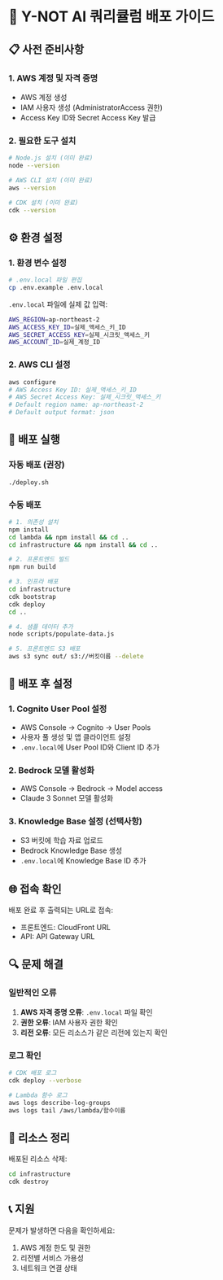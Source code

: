 # 🚀 Y-NOT AI 쿼리큘럼 배포 가이드

## 📋 사전 준비사항

### 1. AWS 계정 및 자격 증명
- AWS 계정 생성
- IAM 사용자 생성 (AdministratorAccess 권한)
- Access Key ID와 Secret Access Key 발급

### 2. 필요한 도구 설치
```bash
# Node.js 설치 (이미 완료)
node --version

# AWS CLI 설치 (이미 완료)
aws --version

# CDK 설치 (이미 완료)
cdk --version
```

## ⚙️ 환경 설정

### 1. 환경 변수 설정
```bash
# .env.local 파일 편집
cp .env.example .env.local
```

`.env.local` 파일에 실제 값 입력:
```bash
AWS_REGION=ap-northeast-2
AWS_ACCESS_KEY_ID=실제_액세스_키_ID
AWS_SECRET_ACCESS_KEY=실제_시크릿_액세스_키
AWS_ACCOUNT_ID=실제_계정_ID
```

### 2. AWS CLI 설정
```bash
aws configure
# AWS Access Key ID: 실제_액세스_키_ID
# AWS Secret Access Key: 실제_시크릿_액세스_키
# Default region name: ap-northeast-2
# Default output format: json
```

## 🚀 배포 실행

### 자동 배포 (권장)
```bash
./deploy.sh
```

### 수동 배포
```bash
# 1. 의존성 설치
npm install
cd lambda && npm install && cd ..
cd infrastructure && npm install && cd ..

# 2. 프론트엔드 빌드
npm run build

# 3. 인프라 배포
cd infrastructure
cdk bootstrap
cdk deploy
cd ..

# 4. 샘플 데이터 추가
node scripts/populate-data.js

# 5. 프론트엔드 S3 배포
aws s3 sync out/ s3://버킷이름 --delete
```

## 🔧 배포 후 설정

### 1. Cognito User Pool 설정
- AWS Console → Cognito → User Pools
- 사용자 풀 생성 및 앱 클라이언트 설정
- `.env.local`에 User Pool ID와 Client ID 추가

### 2. Bedrock 모델 활성화
- AWS Console → Bedrock → Model access
- Claude 3 Sonnet 모델 활성화

### 3. Knowledge Base 설정 (선택사항)
- S3 버킷에 학습 자료 업로드
- Bedrock Knowledge Base 생성
- `.env.local`에 Knowledge Base ID 추가

## 🌐 접속 확인

배포 완료 후 출력되는 URL로 접속:
- 프론트엔드: CloudFront URL
- API: API Gateway URL

## 🔍 문제 해결

### 일반적인 오류
1. **AWS 자격 증명 오류**: `.env.local` 파일 확인
2. **권한 오류**: IAM 사용자 권한 확인
3. **리전 오류**: 모든 리소스가 같은 리전에 있는지 확인

### 로그 확인
```bash
# CDK 배포 로그
cdk deploy --verbose

# Lambda 함수 로그
aws logs describe-log-groups
aws logs tail /aws/lambda/함수이름
```

## 🧹 리소스 정리

배포된 리소스 삭제:
```bash
cd infrastructure
cdk destroy
```

## 📞 지원

문제가 발생하면 다음을 확인하세요:
1. AWS 계정 한도 및 권한
2. 리전별 서비스 가용성
3. 네트워크 연결 상태
